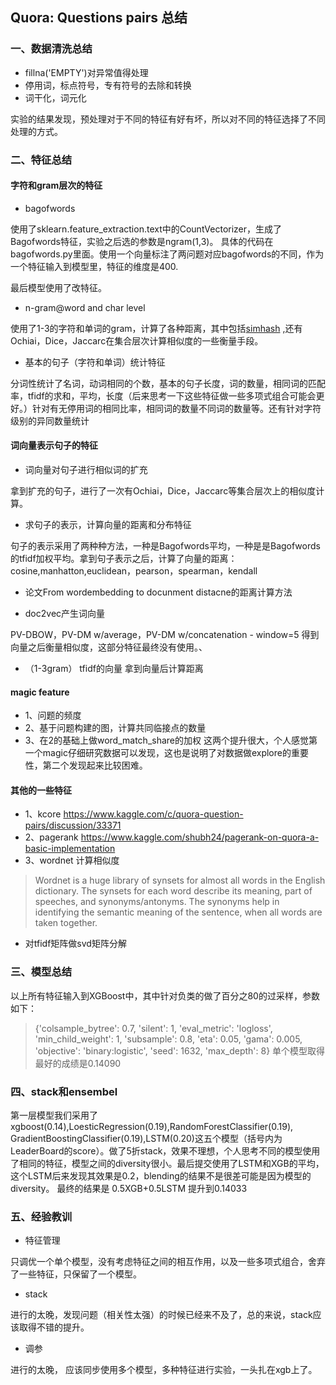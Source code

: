 ## Quora: Questions pairs 总结
### 一、数据清洗总结

- fillna('EMPTY')对异常值得处理
- 停用词，标点符号，专有符号的去除和转换
- 词干化，词元化

实验的结果发现，预处理对于不同的特征有好有坏，所以对不同的特征选择了不同处理的方式。



### 二、特征总结
#### 字符和gram层次的特征
- bagofwords

使用了sklearn.feature_extraction.text中的CountVectorizer，生成了Bagofwords特征，实验之后选的参数是ngram(1,3)。
具体的代码在bagofwords.py里面。使用一个向量标注了两问题对应bagofwords的不同，作为一个特征输入到模型里，特征的维度是400.

最后模型使用了改特征。

- n-gram@word and char level

使用了1-3的字符和单词的gram，计算了各种距离，其中包括[simhash](http://yanyiwu.com/work/2014/01/30/simhash-shi-xian-xiang-jie.html)
,还有Ochiai，Dice，Jaccarc在集合层次计算相似度的一些衡量手段。

- 基本的句子（字符和单词）统计特征

分词性统计了名词，动词相同的个数，基本的句子长度，词的数量，相同词的匹配率，tfidf的求和，平均，长度（后来思考一下这些特征做一些多项式组合可能会更好。）针对有无停用词的相同比率，相同词的数量不同词的数量等。还有针对字符级别的异同数量统计

#### 词向量表示句子的特征

- 词向量对句子进行相似词的扩充

拿到扩充的句子，进行了一次有Ochiai，Dice，Jaccarc等集合层次上的相似度计算。

- 求句子的表示，计算向量的距离和分布特征

句子的表示采用了两种种方法，一种是Bagofwords平均，一种是是Bagofwords的tfidf加权平均。拿到句子表示之后，计算了向量的距离：cosine,manhatton,euclidean，pearson，spearman，kendall

- 论文From wordembedding to docunment distacne的距离计算方法

- doc2vec产生词向量

PV-DBOW，PV-DM w/average，PV-DM w/concatenation - window=5 得到向量之后衡量相似度，这部分特征最终没有使用。、

- （1-3gram） tfidf的向量
拿到向量后计算距离

#### magic feature
 - 1、问题的频度
 - 2、基于问题构建的图，计算共同临接点的数量
 - 3、在2的基础上做word_match_share的加权
这两个提升很大，个人感觉第一个magic仔细研究数据可以发现，这也是说明了对数据做explore的重要性，第二个发现起来比较困难。

#### 其他的一些特征
- 1、kcore <https://www.kaggle.com/c/quora-question-pairs/discussion/33371>
- 2、pagerank <https://www.kaggle.com/shubh24/pagerank-on-quora-a-basic-implementation>
- 3、wordnet 计算相似度
> Wordnet is a huge library of synsets for almost all words in the English dictionary. The synsets for each word describe its meaning, part of speeches, and synonyms/antonyms. The synonyms help in identifying the semantic meaning of the sentence, when all words are taken together.
- 对tfidf矩阵做svd矩阵分解

### 三、模型总结
以上所有特征输入到XGBoost中，其中针对负类的做了百分之80的过采样，参数如下：
> {'colsample_bytree': 0.7, 'silent': 1, 'eval_metric': 'logloss', 'min_child_weight': 1, 'subsample': 0.8, 'eta': 0.05, 'gama': 0.005, 'objective': 'binary:logistic', 'seed': 1632, 'max_depth': 8}
单个模型取得最好的成绩是0.14090

### 四、stack和ensembel

第一层模型我们采用了xgboost(0.14),LoesticRegression(0.19),RandomForestClassifier(0.19), GradientBoostingClassifier(0.19),LSTM(0.20)这五个模型（括号内为LeaderBoard的score）。做了5折stack，效果不理想，个人思考不同的模型使用了相同的特征，模型之间的diversity很小。最后提交使用了LSTM和XGB的平均，这个LSTM后来发现其效果是0.2，blending的结果不是很差可能是因为模型的diversity。
最终的结果是 0.5XGB+0.5LSTM 提升到0.14033

### 五、经验教训

- 特征管理

只调优一个单个模型，没有考虑特征之间的相互作用，以及一些多项式组合，舍弃了一些特征，只保留了一个模型。

- stack

进行的太晚，发现问题（相关性太强）的时候已经来不及了，总的来说，stack应该取得不错的提升。

- 调参

进行的太晚， 应该同步使用多个模型，多种特征进行实验，一头扎在xgb上了。
